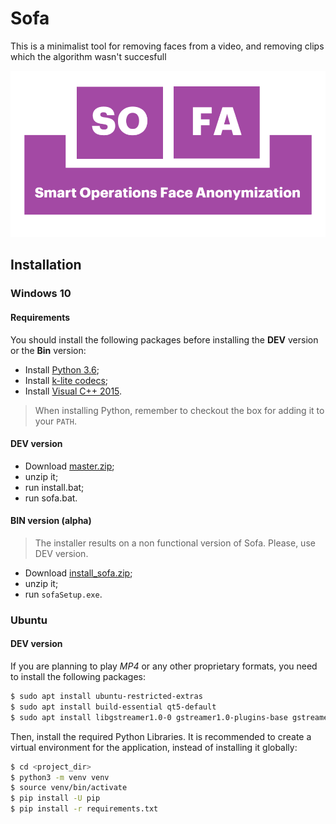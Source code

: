 # Sofa


This is a minimalist tool for removing faces from a video, and removing clips
which the algorithm wasn't succesfull


<p align="center">
  <img src="doc/static/img/tofu.png">
</p>


## Installation

### Windows 10

#### Requirements

You should install the following packages before installing the **DEV** version or the **Bin** version:

* Install <a href="https://www.python.org/ftp/python/3.6.8/python-3.6.8-amd64.exe">Python 3.6</a>;
* Install <a href="https://codecguide.com/download_kl.htm">k-lite codecs</a>;
* Install <a href="https://www.microsoft.com/pt-br/download/details.aspx?id=52685">Visual C++ 2015</a>.


> When installing Python, remember to checkout the box for adding it to your `PATH`.


#### DEV version

* Download <a href="https://github.com/smartops-project/sofa/archive/master.zip">master.zip</a>;
* unzip it;
* run install.bat;
* run sofa.bat.

#### BIN version (alpha)

> The installer results on a non functional version of Sofa. Please, use DEV version.

* Download <a href="https://drive.google.com/file/d/13li4G7q_YO7gtTiecWFdjkrl9kCUeyK7/view?usp=sharing">install_sofa.zip</a>;
* unzip it;
* run `sofaSetup.exe`.

### Ubuntu

#### DEV version

If you are planning to play *MP4* or any other proprietary formats, you need
to install the following packages:

``` bash
$ sudo apt install ubuntu-restricted-extras
$ sudo apt install build-essential qt5-default
$ sudo apt install libgstreamer1.0-0 gstreamer1.0-plugins-base gstreamer1.0-plugins-good gstreamer1.0-plugins-bad gstreamer1.0-plugins-ugly gstreamer1.0-libav gstreamer1.0-doc gstreamer1.0-tools gstreamer1.0-x gstreamer1.0-alsa gstreamer1.0-gl gstreamer1.0-gtk3 gstreamer1.0-qt5 gstreamer1.0-pulseaudio
```

Then, install the required Python Libraries.
It is recommended to create a virtual environment for the application, instead
of installing it globally:

```bash
$ cd <project_dir>
$ python3 -m venv venv
$ source venv/bin/activate
$ pip install -U pip
$ pip install -r requirements.txt
```
